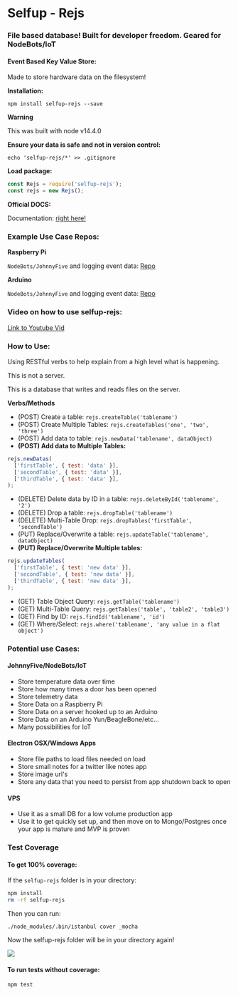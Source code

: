 # Selfup - Rejs

### File based database! Built for developer freedom. Geared for NodeBots/IoT

#### Event Based Key Value Store:

Made to store hardware data on the filesystem!

**Installation:**

`npm install selfup-rejs --save`

**Warning**

This was built with node v14.4.0

**Ensure your data is safe and not in version control:**

`echo 'selfup-rejs/*' >> .gitignore`

**Load package:**

```js
const Rejs = require('selfup-rejs');
const rejs = new Rejs();
```

**Official DOCS:**

Documentation: [right here!](https://github.com/selfup/rejs/blob/master/DOCS.md)

### Example Use Case Repos:

**Raspberry Pi**

`NodeBots/JohnnyFive` and logging event data: [Repo](https://github.com/selfup/rpi-rejs)

**Arduino**

`NodeBots/JohnnyFive` and logging event data: [Repo](https://github.com/selfup/arduino-rejs)

### Video on how to use selfup-rejs:

[Link to Youtube Vid](https://www.youtube.com/watch?v=dVTePMkw9EE&feature=youtu.be&a)

### How to Use:

Using RESTful verbs to help explain from a high level what is happening.

This is not a server.

This is a database that writes and reads files on the server.

**Verbs/Methods**

- (POST) Create a table: `rejs.createTable('tablename')`
- (POST) Create Multiple Tables: `rejs.createTables('one', 'two', 'three')`
- (POST) Add data to table: `rejs.newData('tablename', dataObject)`
- **(POST) Add data to Multiple Tables:**

```js
rejs.newDatas(
  ['firstTable', { test: 'data' }],
  ['secondTable', { test: 'data' }],
  ['thirdTable', { test: 'data' }],
);
```

- (DELETE) Delete data by ID in a table: `rejs.deleteById('tablename', '2')`
- (DELETE) Drop a table: `rejs.dropTable('tablename')`
- (DELETE) Multi-Table Drop: `rejs.dropTables('firstTable', 'secondTable')`
- (PUT) Replace/Overwrite a table: `rejs.updateTable('tablename', dataObject)`
- **(PUT) Replace/Overwrite Multiple tables:**

```js
rejs.updateTables(
  ['firstTable', { test: 'new data' }],
  ['secondTable', { test: 'new data' }],
  ['thirdTable', { test: 'new data' }],
);
```

- (GET) Table Object Query: `rejs.getTable('tablename')`
- (GET) Multi-Table Query: `rejs.getTables('table', 'table2', 'table3')`
- (GET) Find by ID: `rejs.findId('tablename', 'id')`
- (GET) Where/Select: `rejs.where('tablename', 'any value in a flat object')`

### Potential use Cases:

#### JohnnyFive/NodeBots/IoT

- Store temperature data over time
- Store how many times a door has been opened
- Store telemetry data
- Store Data on a Raspberry Pi
- Store Data on a server hooked up to an Arduino
- Store Data on an Arduino Yun/BeagleBone/etc...
- Many possibilities for IoT

#### Electron OSX/Windows Apps

- Store file paths to load files needed on load
- Store small notes for a twitter like notes app
- Store image url's
- Store any data that you need to persist from app shutdown back to open

#### VPS

- Use it as a small DB for a low volume production app
- Use it to get quickly set up, and then move on to Mongo/Postgres once your app is mature and MVP is proven

### Test Coverage

#### To get 100% coverage:

If the `selfup-rejs` folder is in your directory:

```sh
npm install
rm -rf selfup-rejs
```

Then you can run:

`./node_modules/.bin/istanbul cover _mocha`

Now the selfup-rejs folder will be in your directory again!

![](http://i.imgur.com/CAEz4uU.png)

#### To run tests without coverage:

`npm test`

